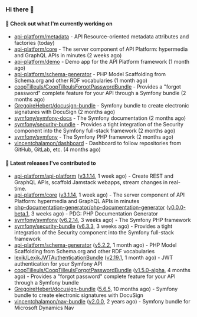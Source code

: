 ### Hi there 👋

#### 👷 Check out what I'm currently working on

- [api-platform/metadata](https://github.com/api-platform/metadata) - API Resource-oriented metadata attributes and factories (today)
- [api-platform/core](https://github.com/api-platform/core) - The server component of API Platform: hypermedia and GraphQL APIs in minutes (2 weeks ago)
- [api-platform/demo](https://github.com/api-platform/demo) - Demo app for the API Platform framework (1 month ago)
- [api-platform/schema-generator](https://github.com/api-platform/schema-generator) - PHP Model Scaffolding from Schema.org and other RDF vocabularies (1 month ago)
- [coopTilleuls/CoopTilleulsForgotPasswordBundle](https://github.com/coopTilleuls/CoopTilleulsForgotPasswordBundle) - Provides a &#34;forgot password&#34; complete feature for your API through a Symfony bundle (2 months ago)
- [GregoireHebert/docusign-bundle](https://github.com/GregoireHebert/docusign-bundle) - Symfony bundle to create electronic signatures with DocuSign (2 months ago)
- [symfony/symfony-docs](https://github.com/symfony/symfony-docs) - The Symfony documentation (2 months ago)
- [symfony/security-bundle](https://github.com/symfony/security-bundle) - Provides a tight integration of the Security component into the Symfony full-stack framework (2 months ago)
- [symfony/symfony](https://github.com/symfony/symfony) - The Symfony PHP framework (2 months ago)
- [vincentchalamon/dashboard](https://github.com/vincentchalamon/dashboard) - Dashboard to follow repositories from GitHub, GitLab, etc. (4 months ago)

#### 🔭 Latest releases I've contributed to

- [api-platform/api-platform](https://github.com/api-platform/api-platform) ([v3.1.14](https://github.com/api-platform/api-platform/releases/tag/v3.1.14), 1 week ago) - Create REST and GraphQL APIs, scaffold Jamstack webapps, stream changes in real-time.
- [api-platform/core](https://github.com/api-platform/core) ([v3.1.14](https://github.com/api-platform/core/releases/tag/v3.1.14), 1 week ago) - The server component of API Platform: hypermedia and GraphQL APIs in minutes
- [php-documentation-generator/php-documentation-generator](https://github.com/php-documentation-generator/php-documentation-generator) ([v0.0.0-beta.1](https://github.com/php-documentation-generator/php-documentation-generator/releases/tag/v0.0.0-beta.1), 3 weeks ago) - PDG: PHP Documentation Generator
- [symfony/symfony](https://github.com/symfony/symfony) ([v6.2.14](https://github.com/symfony/symfony/releases/tag/v6.2.14), 3 weeks ago) - The Symfony PHP framework
- [symfony/security-bundle](https://github.com/symfony/security-bundle) ([v6.3.3](https://github.com/symfony/security-bundle/releases/tag/v6.3.3), 3 weeks ago) - Provides a tight integration of the Security component into the Symfony full-stack framework
- [api-platform/schema-generator](https://github.com/api-platform/schema-generator) ([v5.2.2](https://github.com/api-platform/schema-generator/releases/tag/v5.2.2), 1 month ago) - PHP Model Scaffolding from Schema.org and other RDF vocabularies
- [lexik/LexikJWTAuthenticationBundle](https://github.com/lexik/LexikJWTAuthenticationBundle) ([v2.19.1](https://github.com/lexik/LexikJWTAuthenticationBundle/releases/tag/v2.19.1), 1 month ago) - JWT authentication for your Symfony API
- [coopTilleuls/CoopTilleulsForgotPasswordBundle](https://github.com/coopTilleuls/CoopTilleulsForgotPasswordBundle) ([v1.5.0-alpha](https://github.com/coopTilleuls/CoopTilleulsForgotPasswordBundle/releases/tag/v1.5.0-alpha), 4 months ago) - Provides a &#34;forgot password&#34; complete feature for your API through a Symfony bundle
- [GregoireHebert/docusign-bundle](https://github.com/GregoireHebert/docusign-bundle) ([5.6.5](https://github.com/GregoireHebert/docusign-bundle/releases/tag/5.6.5), 10 months ago) - Symfony bundle to create electronic signatures with DocuSign
- [vincentchalamon/nav-bundle](https://github.com/vincentchalamon/nav-bundle) ([v2.0.0](https://github.com/vincentchalamon/nav-bundle/releases/tag/v2.0.0), 2 years ago) - Symfony bundle for Microsoft Dynamics Nav

